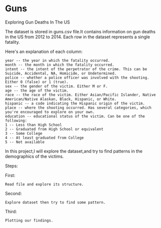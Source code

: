 # Guns
Exploring Gun Deaths In The US

The dataset is stored in guns.csv file.It contains information on gun deaths 
in the US from 2012 to 2014. Each row in the dataset represents a single fatality. 

Here's an explanation of each column:

	year -- the year in which the fatality occurred.
	month -- the month in which the fatality occurred.
	intent -- the intent of the perpetrator of the crime. This can be Suicide, Accidental, NA, Homicide, or Undetermined.
	police -- whether a police officer was involved with the shooting. Either 0 (false) or 1 (true).
	sex -- the gender of the victim. Either M or F.
	age -- the age of the victim.
	race -- the race of the victim. Either Asian/Pacific Islander, Native American/Native Alaskan, Black, Hispanic, or White.
	hispanic -- a code indicating the Hispanic origin of the victim.
	place -- where the shooting occurred. Has several categories, which you're encouraged to explore on your own.
	education -- educational status of the victim. Can be one of the following:
	1 -- Less than High School
	2 -- Graduated from High School or equivalent
	3 -- Some College
	4 -- At least graduated from College
	5 -- Not available
	
In this project,I will explore the dataset,and try to find patterns in the demographics of 
the victims.

Steps:

First:

	Read file and explore its structure.
Second:

	Explore dataset then try to find some pattern.
Third:

	Plotting our findings.
